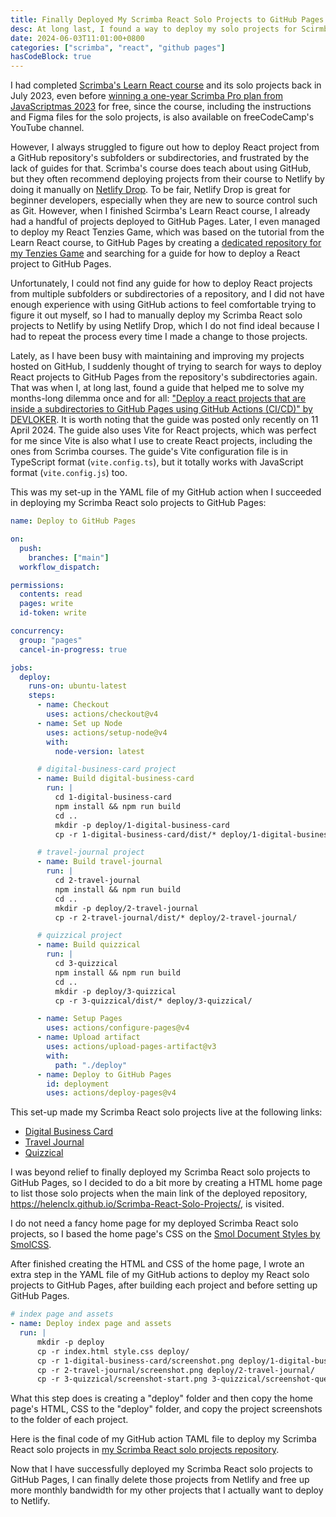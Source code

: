 ```yaml
---
title: Finally Deployed My Scrimba React Solo Projects to GitHub Pages
desc: At long last, I found a way to deploy my solo projects for Scirmba's React course form my repository's subdirectories.
date: 2024-06-03T11:01:00+0800
categories: ["scrimba", "react", "github pages"]
hasCodeBlock: true
---
```


I had completed [Scrimba's Learn React course](https://scrimba.com/learn/learnreact) and its solo projects back in July 2023, even before [winning a one-year Scrimba Pro plan from JavaScriptmas 2023](2023-12-27-JavaScriptmas-2023-Challenge-Completed-and-Won.md) for free, since the course, including the instructions and Figma files for the solo projects, is also available on freeCodeCamp's YouTube channel.

However, I always struggled to figure out how to deploy React project from a GitHub repository's subfolders or subdirectories, and frustrated by the lack of guides for that. Scrimba's course does teach about using GitHub, but they often recommend deploying projects from their course to Netlify by doing it manually on [Netlify Drop](https://app.netlify.com/drop). To be fair, Netlify Drop is great for beginner developers, especially when they are new to source control such as Git. However, when I finished Scirmba's Learn React course, I already had a handful of projects deployed to GitHub Pages. Later, I even managed to deploy my React Tenzies Game, which was based on the tutorial from the Learn React course, to GitHub Pages by creating a [dedicated repository for my Tenzies Game](https://github.com/helenclx/Tenzies-Game) and searching for a guide for how to deploy a React project to GitHub Pages.

Unfortunately, I could not find any guide for how to deploy React projects from multiple subfolders or subdirectories of a repository, and I did not have enough experience with using GitHub actions to feel comfortable trying to figure it out myself, so I had to manually deploy my Scrimba React solo projects to Netlify by using Netlify Drop, which I do not find ideal because I had to repeat the process every time I made a change to those projects.

Lately, as I have been busy with maintaining and improving my projects hosted on GitHub, I suddenly thought of trying to search for ways to deploy React projects to GitHub Pages from the repository's subdirectories again. That was when I, at long last, found a guide that helped me to solve my months-long dilemma once and for all: ["Deploy a react projects that are inside a subdirectories to GitHub Pages using GitHub Actions (CI/CD)" by DEVLOKER](https://dev.to/devloker/deploy-a-react-projects-that-are-inside-a-subdirectories-to-github-pages-using-github-actions-cicd-3n9l). It is worth noting that the guide was posted only recently on 11 April 2024. The guide also uses Vite for React projects, which was perfect for me since Vite is also what I use to create React projects, including the ones from Scrimba courses. The guide's Vite configuration file is in TypeScript format (`vite.config.ts`), but it totally works with JavaScript format (`vite.config.js`) too.

This was my set-up in the YAML file of my GitHub action when I succeeded in deploying my Scrimba React solo projects to GitHub Pages:

```yaml
name: Deploy to GitHub Pages

on:
  push:
    branches: ["main"]
  workflow_dispatch:

permissions:
  contents: read
  pages: write
  id-token: write

concurrency:
  group: "pages"
  cancel-in-progress: true

jobs:
  deploy:
    runs-on: ubuntu-latest
    steps:
      - name: Checkout
        uses: actions/checkout@v4
      - name: Set up Node
        uses: actions/setup-node@v4
        with:
          node-version: latest

      # digital-business-card project
      - name: Build digital-business-card
        run: |
          cd 1-digital-business-card
          npm install && npm run build
          cd ..
          mkdir -p deploy/1-digital-business-card
          cp -r 1-digital-business-card/dist/* deploy/1-digital-business-card/

      # travel-journal project
      - name: Build travel-journal
        run: |
          cd 2-travel-journal
          npm install && npm run build
          cd ..
          mkdir -p deploy/2-travel-journal
          cp -r 2-travel-journal/dist/* deploy/2-travel-journal/

      # quizzical project
      - name: Build quizzical
        run: |
          cd 3-quizzical
          npm install && npm run build
          cd ..
          mkdir -p deploy/3-quizzical
          cp -r 3-quizzical/dist/* deploy/3-quizzical/

      - name: Setup Pages
        uses: actions/configure-pages@v4
      - name: Upload artifact
        uses: actions/upload-pages-artifact@v3
        with:
          path: "./deploy"
      - name: Deploy to GitHub Pages
        id: deployment
        uses: actions/deploy-pages@v4
```

This set-up made my Scrimba React solo projects live at the following links:
- [Digital Business Card](https://helenclx.github.io/Scrimba-React-Solo-Projects/1-digital-business-card/)
- [Travel Journal](https://helenclx.github.io/Scrimba-React-Solo-Projects/2-travel-journal/)
- [Quizzical](https://helenclx.github.io/Scrimba-React-Solo-Projects/3-quizzical/)

I was beyond relief to finally deployed my Scrimba React solo projects to GitHub Pages, so I decided to do a bit more by creating a HTML home page to list those solo projects when the main link of the deployed repository, https://helenclx.github.io/Scrimba-React-Solo-Projects/, is visited.

I do not need a fancy home page for my deployed Scrimba React solo projects, so I based the home page's CSS on the [Smol Document Styles by SmolCSS](https://SmolCSS.dev/#smol-document-styles).

After finished creating the HTML and CSS of the home page, I wrote an extra step in the YAML file of my GitHub actions to deploy my React solo projects to GitHub Pages, after building each project and before setting up GitHub Pages.

```yaml
# index page and assets
- name: Deploy index page and assets
  run: |
      mkdir -p deploy
      cp -r index.html style.css deploy/
      cp -r 1-digital-business-card/screenshot.png deploy/1-digital-business-card/
      cp -r 2-travel-journal/screenshot.png deploy/2-travel-journal/
      cp -r 3-quizzical/screenshot-start.png 3-quizzical/screenshot-questions.png 3-quizzical/screenshot-answers.png deploy/3-quizzical/
```
What this step does is creating a "deploy" folder and then copy the home page's HTML, CSS to the "deploy" folder, and copy the project screenshots to the folder of each project.

Here is the final code of my GitHub action TAML file to deploy my Scrimba React solo projects in [my Scrimba React solo projects repository](https://github.com/helenclx/Scrimba-React-Solo-Projects/blob/main/.github/workflows/gh-pages.yml).

Now that I have successfully deployed my Scrimba React solo projects to GitHub Pages, I can finally delete those projects from Netlify and free up more monthly bandwidth for my other projects that I actually want to deploy to Netlify.


